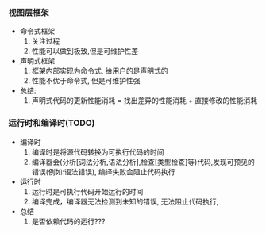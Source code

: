 ### 视图层框架
- 命令式框架
    1. 关注过程
    2. 性能可以做到极致,但是可维护性差
- 声明式框架
    1. 框架内部实现为命令式, 给用户的是声明式的
    2. 性能不优于命令式, 但是可维护性强
- 总结:
    1. 声明式代码的更新性能消耗 = 找出差异的性能消耗 + 直接修改的性能消耗
### 运行时和编译时(TODO)
- 编译时
    1. 编译时是将源代码转换为可执行代码的时间
    2. 编译器会(分析[词法分析,语法分析],检查[类型检查]等)代码,发现可预见的错误(例如:语法错误), 编译失败会阻止代码执行
- 运行时
    1. 运行时是可执行代码开始运行的时间
    2. 编译完成，编译器无法检测到未知的错误, 无法阻止代码执行,
- 总结
    1. 是否依赖代码的运行???